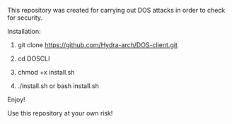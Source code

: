 This repository was created for carrying out DOS attacks in order to check for security.

Installation: 
1. git clone https://github.com/Hydra-arch/DOS-client.git

2. cd DOSCLI

3. chmod +x install.sh

4. ./install.sh or bash install.sh

Enjoy!

Use this repository at your own risk!
